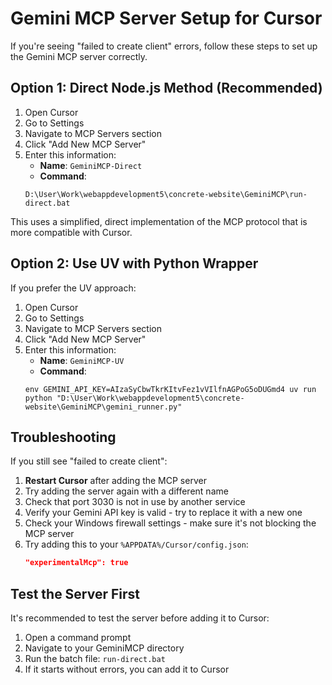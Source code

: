 # Gemini MCP Server Setup for Cursor

If you're seeing "failed to create client" errors, follow these steps to set up the Gemini MCP server correctly.

## Option 1: Direct Node.js Method (Recommended)

1. Open Cursor
2. Go to Settings
3. Navigate to MCP Servers section
4. Click "Add New MCP Server"
5. Enter this information:
   - **Name**: `GeminiMCP-Direct`
   - **Command**: 
   ```
   D:\User\Work\webappdevelopment5\concrete-website\GeminiMCP\run-direct.bat
   ```

This uses a simplified, direct implementation of the MCP protocol that is more compatible with Cursor.

## Option 2: Use UV with Python Wrapper

If you prefer the UV approach:

1. Open Cursor
2. Go to Settings
3. Navigate to MCP Servers section
4. Click "Add New MCP Server"
5. Enter this information:
   - **Name**: `GeminiMCP-UV`
   - **Command**: 
   ```
   env GEMINI_API_KEY=AIzaSyCbwTkrKItvFez1vVIlfnAGPoG5oDUGmd4 uv run python "D:\User\Work\webappdevelopment5\concrete-website\GeminiMCP\gemini_runner.py"
   ```

## Troubleshooting

If you still see "failed to create client":

1. **Restart Cursor** after adding the MCP server
2. Try adding the server again with a different name
3. Check that port 3030 is not in use by another service
4. Verify your Gemini API key is valid - try to replace it with a new one
5. Check your Windows firewall settings - make sure it's not blocking the MCP server
6. Try adding this to your `%APPDATA%/Cursor/config.json`:
   ```json
   "experimentalMcp": true
   ```

## Test the Server First

It's recommended to test the server before adding it to Cursor:

1. Open a command prompt
2. Navigate to your GeminiMCP directory
3. Run the batch file: `run-direct.bat`
4. If it starts without errors, you can add it to Cursor 